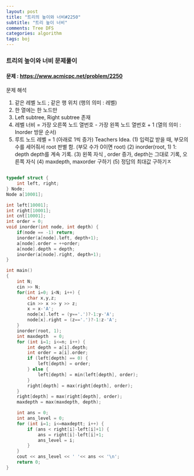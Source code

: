 ```yaml
---
layout: post
title: "트리의 높이와 너비#2250"
subtitle: "트리 높이 너비"
comments: Tree DFS
categories: algorithm
tags: boj
---
```


### 트리의 높이와 너비 문제풀이
#### 문제 : https://www.acmicpc.net/problem/2250

문제 해석
1.  같은 레벨 노드 ; 같은 행 위치 (행의 의미 : 레벨)
2.  한 열에는 한 노드만
3.  Left subtree, Right subtree 존재
4.  레벨 너비 = 가장 오른쪽 노드 열번호 - 가장 왼쪽 노드 열번호 + 1  (열의 의미 : Inorder 방문 순서)
5.  루트 노드 레벨 = 1  (아래로 1씩 증가)
Teachers Idea.
(1) 입력값 받을 때, 부모의 수를 세어줘서 root 판별 함. (부모 수가 0이면 root)
(2) inorder(root, 1)  1: depth    depth를 계속 기록.
(3) 왼쪽 자식 , order 증가, depth는 그대로 기록, 오른쪽 자식
(4) maxdepth, maxorder 구하기
(5) 정답의 최대값 구하기ㅈ

```C++

typedef struct {
    int left, right;
} Node;
Node a[10001];

int left[10001];
int right[10001];
int cnt[10001];
int order = 0;
void inorder(int node, int depth) {
    if(node == -1) return;
    inorder(a[node].left, depth+1);
    a[node].order = ++order;
    a[node].depth = depth;
    inorder(a[node].right, depth+1);
}

int main()
{ 
    int N;
    cin >> N;
    for(int i=0; i<N; i++) {
        char x,y,z;
        cin >> x >> y >> z;
        x = x-'A';
        node[x].left = (y=='.')?-1:y-'A';
        node[x].right = (z=='.')?-1:z-'A';
    }
    inorder(root, 1);
    int maxdepth  = 0;
    for (int i=1; i<=n; i++) {
        int depth = a[i].depth;
        int order = a[i].order;
        if (left[depth] == 0) {
            left[depth] = order;
        } else {
            left[depth] = min(left[depth], order);
        }
        right[depth] = max(right[depth], order);
    }
    right[depth] = max(right[depth], order);
    maxdepth = max(maxdepth, depth);

    int ans = 0;
    int ans_level = 0;
    for (int i=1; i<=maxdeptt; i++) {
        if (ans < right[i]-left[i]+1) {
            ans = right[i]-left[i]+1;
            ans_level = i;
        }
    }
    cout << ans_level << ' '<< ans << '\n';
    return 0;
}
```